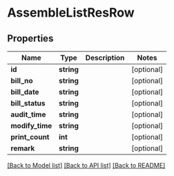 # AssembleListResRow

## Properties
Name | Type | Description | Notes
------------ | ------------- | ------------- | -------------
**id** | **string** |  | [optional] 
**bill_no** | **string** |  | [optional] 
**bill_date** | **string** |  | [optional] 
**bill_status** | **string** |  | [optional] 
**audit_time** | **string** |  | [optional] 
**modify_time** | **string** |  | [optional] 
**print_count** | **int** |  | [optional] 
**remark** | **string** |  | [optional] 

[[Back to Model list]](../README.md#documentation-for-models) [[Back to API list]](../README.md#documentation-for-api-endpoints) [[Back to README]](../README.md)


